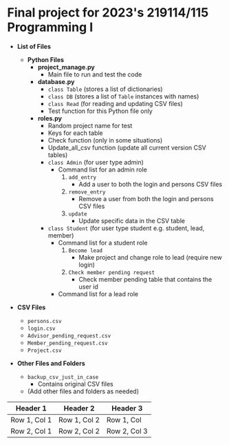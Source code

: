 # Final project for 2023's 219114/115 Programming I

* **List of Files**
  * **Python Files**
    - **project_manage.py**
      - Main file to run and test the code
    - **database.py**
      - `class Table` (stores a list of dictionaries)
      - `class DB` (stores a list of `Table` instances with names)
      - `class Read` (for reading and updating CSV files)
      - Test function for this Python file only
    - **roles.py**
      - Random project name for test
      - Keys for each table
      - Check function (only in some situations)
      - Update_all_csv function (update all current version CSV tables)
      - `class Admin` (for user type admin)
        - Command list for an admin role
          1. `add_entry`
             - Add a user to both the login and persons CSV files
          2. `remove_entry`
             - Remove a user from both the login and persons CSV files
          3. `update`
             - Update specific data in the CSV table
      - `class Student` (for user type student e.g. student, lead, member)
        - Command list for a student role
          1. `Become lead`
             - Make project and change role to lead (require new login)
          2. `Check member pending request`
             - Check member pending table that contains the user id
        - Command list for a lead role

* **CSV Files**
  - `persons.csv`
  - `login.csv`
  - `Advisor_pending_request.csv`
  - `Member_pending_request.csv`
  - `Project.csv`

* **Other Files and Folders**
  - `backup_csv_just_in_case`
    - Contains original CSV files
  - (Add other files and folders as needed)


| Header 1     | Header 2     | Header 3     |
|--------------|--------------|--------------|
| Row 1, Col 1 | Row 1, Col 2 | Row 1, Col   |
| Row 2, Col 1 | Row 2, Col 2 | Row 2, Col 3 |

